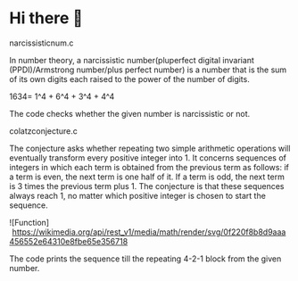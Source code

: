 # Hi there 👋


narcissisticnum.c 

In number theory, a narcissistic number(pluperfect digital invariant (PPDI)/Armstrong number/plus perfect number) is a number that is the sum of its own digits each raised to the power of the number of digits.

1634= 1^4 + 6^4 + 3^4 + 4^4

The code checks whether the given number is narcissistic or not.


colatzconjecture.c

The conjecture asks whether repeating two simple arithmetic operations will eventually transform every positive integer into 1. It concerns sequences of integers in which each term is obtained from the previous term as follows: if a term is even, the next term is one half of it. If a term is odd, the next term is 3 times the previous term plus 1. The conjecture is that these sequences always reach 1, no matter which positive integer is chosen to start the sequence.


![Function]<span style="color:white">(https://wikimedia.org/api/rest_v1/media/math/render/svg/0f220f8b8d9aaa456552e64310e8fbe65e356718)
</span>


The code prints the sequence till the repeating 4-2-1 block from the given number.
